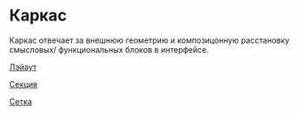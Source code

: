 # Каркас

Каркас отвечает за внешнюю геометрию и композицонную расстановку смысловых/ функциональных блоков в интерфейсе.

[Лэйаут](%D0%9A%D0%B0%D1%80%D0%BA%D0%B0%D1%81%2095e7a3c6454840459727becdf542ab7e/%D0%9B%D1%8D%D0%B8%CC%86%D0%B0%D1%83%D1%82%20aa2864aab8644abeb79ee33949fe457d.md)

[Секция](%D0%9A%D0%B0%D1%80%D0%BA%D0%B0%D1%81%2095e7a3c6454840459727becdf542ab7e/%D0%A1%D0%B5%D0%BA%D1%86%D0%B8%D1%8F%20a97e92205fc749fcad4fdc3d997025a5.md)

[Сетка](%D0%9A%D0%B0%D1%80%D0%BA%D0%B0%D1%81%2095e7a3c6454840459727becdf542ab7e/%D0%A1%D0%B5%D1%82%D0%BA%D0%B0%202dcab6b9329d4a02b7e294671769acce.md)